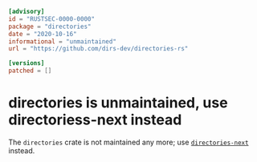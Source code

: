 ```toml
[advisory]
id = "RUSTSEC-0000-0000"
package = "directories"
date = "2020-10-16"
informational = "unmaintained"
url = "https://github.com/dirs-dev/directories-rs"

[versions]
patched = []
```

# directories is unmaintained, use directoriess-next instead

The `directories` crate is not maintained any more;
use [`directories-next`](https://crates.io/crates/directories-next) instead.
